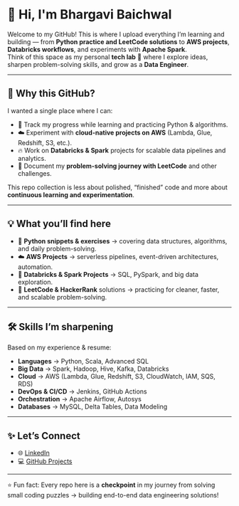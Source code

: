 # 👋 Hi, I'm Bhargavi Baichwal  

Welcome to my GitHub! This is where I upload everything I’m learning and building — from **Python practice and LeetCode solutions** to **AWS projects**, **Databricks workflows**, and experiments with **Apache Spark**.  
Think of this space as my personal **tech lab** 🧪 where I explore ideas, sharpen problem-solving skills, and grow as a **Data Engineer**.  

---

## 🚀 Why this GitHub?
I wanted a single place where I can:  
- 📌 Track my progress while learning and practicing Python & algorithms.  
- ☁️ Experiment with **cloud-native projects on AWS** (Lambda, Glue, Redshift, S3, etc.).  
- 🔥 Work on **Databricks & Spark** projects for scalable data pipelines and analytics.  
- 📖 Document my **problem-solving journey with LeetCode** and other challenges.  

This repo collection is less about polished, “finished” code and more about **continuous learning and experimentation**.  

---

## 💡 What you’ll find here
- 🐍 **Python snippets & exercises** → covering data structures, algorithms, and daily problem-solving.  
- ☁️ **AWS Projects** → serverless pipelines, event-driven architectures, automation.  
- 🧩 **Databricks & Spark Projects** → SQL, PySpark, and big data exploration.  
- 🔗 **LeetCode & HackerRank** solutions → practicing for cleaner, faster, and scalable problem-solving.  

---

## 🛠 Skills I’m sharpening
Based on my experience & resume:  
- **Languages** → Python, Scala, Advanced SQL  
- **Big Data** → Spark, Hadoop, Hive, Kafka, Databricks  
- **Cloud** → AWS (Lambda, Glue, Redshift, S3, CloudWatch, IAM, SQS, RDS)  
- **DevOps & CI/CD** → Jenkins, GitHub Actions  
- **Orchestration** → Apache Airflow, Autosys  
- **Databases** → MySQL, Delta Tables, Data Modeling  

---

## ✨ Let’s Connect
- 🌐 [LinkedIn](https://www.linkedin.com/in/bhargavibaichwal)  
- 💻 [GitHub Projects](https://github.com/BaichwalBhargavi)  

---
⭐ Fun fact: Every repo here is a **checkpoint** in my journey from solving small coding puzzles → building end-to-end data engineering solutions!
